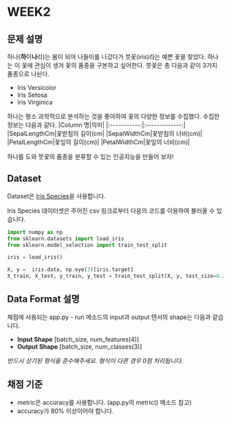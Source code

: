 # WEEK2

## 문제 설명
하나(**하**이**나**리)는 봄이 되어 나들이를 나갔다가 붓꽃(iris)라는 예쁜 꽃을 찾았다. 하나는 이 꽃에 관심이 생겨 꽃의 품종을 구본하고 싶어한다. 붓꽃은 총 다음과 같이 3가지 품종으로 나뉜다.  
- Iris Versicolor
- Iris Setosa
- Iris Virginica

하나는 평소 과학적으로 분석하는 것을 좋아하여 꽃의 다양한 정보를 수집했다. 수집한 정보는 다음과 같다. 
|Column 명|의미|
|:-----------:|:-------------:|
|SepalLengthCm|꽃받침의 길이(cm|
|SepalWidthCm|꽃받침의 너비(cm)|
|PetalLengthCm|꽃잎의 길이(cm)|
|PetalWidthCm|꽃잎의 너비(cm)|

하나를 도와 붓꽃의 품종을 분류할 수 있는 인공지능을 만들어 보자!

## Dataset
Dataset은 [Iris Species](https://www.kaggle.com/uciml/iris)을 사용합니다.  

Iris Species 데이터셋은 주어진 csv 링크로부터 다음의 코드를 이용하여 불러올 수 있습니다.

```python
import numpy as np
from sklearn.datasets import load_iris
from sklearn.model_selection import train_test_split

iris = load_iris()

X, y =  iris.data, np.eye(3)[iris.target]
X_train, X_test, y_train, y_test = train_test_split(X, y, test_size=0.2, random_state=42)
```

## Data Format 설명
채점에 사용되는 app.py - run 메소드의 input과 output 텐서의 shape는 다음과 같습니다.
- **Input Shape** [batch_size, num_features(4)]
- **Output Shape** [batch_size, num_classes(3)]

*반드시 상기된 형식을 준수해주세요. 형식이 다른 경우 0점 처리됩니다.*

## 채점 기준
- metric은 accuracy를 사용합니다. (app.py의 metric() 메소드 참고)
- accuracy가 80% 이상이어야 합니다.